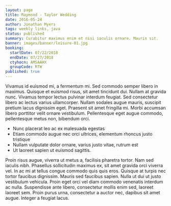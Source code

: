 ```yaml
---
layout: page
title: Raymond - Taylor Wedding
date: 2016-05-24
author: Jonathan Myers
tags: weekly links, java
status: published
summary: Curabitur maximus enim et nisi iaculis ornare. Mauris sit.
banner: images/banner/leisure-01.jpg
booking:
  startDate: 07/22/2018
  endDate: 07/27/2018
  ctyhocn: AMSAAHX
  groupCode: RTW
published: true
---
```

Vivamus id euismod mi, a fermentum mi. Sed commodo semper libero in maximus. Quisque et euismod risus, sit amet tincidunt dui. Nullam at gravida nunc. Vivamus tempor lectus pulvinar interdum feugiat. Sed consectetur libero ac lectus varius ullamcorper. Nullam sodales augue mauris, suscipit pretium lacus dignissim eget. Praesent sit amet fringilla mi. Morbi accumsan libero porttitor velit ornare vestibulum. Pellentesque eget augue commodo, pellentesque metus non, bibendum orci.

* Nunc placerat leo ac ex malesuada egestas
* Etiam commodo augue nec orci ultrices, elementum rhoncus justo tristique
* Nullam vulputate dolor ornare, varius justo vitae, rutrum est
* Ut laoreet sapien ut euismod sagittis.

Proin risus augue, viverra ut metus a, facilisis pharetra tortor. Nam sed iaculis nibh. Phasellus sollicitudin maximus ex, sit amet gravida orci viverra vel. In ac mi at tellus congue commodo quis quis eros. Quisque at turpis nec tortor faucibus dignissim. Mauris sed faucibus sapien. Nulla ut dui ut justo vestibulum vehicula. Proin eget orci vel diam commodo venenatis interdum ac nulla. Suspendisse ante libero, consectetur mollis enim sed, laoreet laoreet sem. Proin purus urna, consectetur a auctor nec, dapibus sit amet augue. Integer a feugiat lacus.
